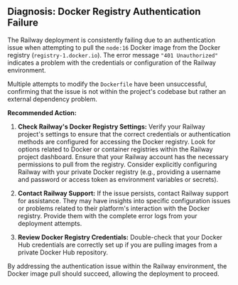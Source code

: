 ## Diagnosis: Docker Registry Authentication Failure

The Railway deployment is consistently failing due to an authentication issue when attempting to pull the `node:16` Docker image from the Docker registry (`registry-1.docker.io`). The error message `"401 Unauthorized"` indicates a problem with the credentials or configuration of the Railway environment.

Multiple attempts to modify the `Dockerfile` have been unsuccessful, confirming that the issue is not within the project's codebase but rather an external dependency problem.

**Recommended Action:**

1. **Check Railway's Docker Registry Settings:** Verify your Railway project's settings to ensure that the correct credentials or authentication methods are configured for accessing the Docker registry. Look for options related to Docker or container registries within the Railway project dashboard.  Ensure that your Railway account has the necessary permissions to pull from the registry. Consider explicitly configuring Railway with your private Docker registry (e.g., providing a username and password or access token as environment variables or secrets).

2. **Contact Railway Support:** If the issue persists, contact Railway support for assistance. They may have insights into specific configuration issues or problems related to their platform's interaction with the Docker registry. Provide them with the complete error logs from your deployment attempts.

3. **Review Docker Registry Credentials:** Double-check that your Docker Hub credentials are correctly set up if you are pulling images from a private Docker Hub repository.

By addressing the authentication issue within the Railway environment, the Docker image pull should succeed, allowing the deployment to proceed.
